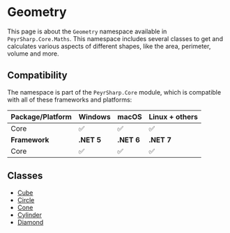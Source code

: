 # Geometry
This page is about the `Geometry` namespace available in `PeyrSharp.Core.Maths`.
This namespace includes several classes to get and calculates various aspects of different shapes, like the area, perimeter, volume and more.

## Compatibility

The namespace is part of the `PeyrSharp.Core` module, which is compatible with all of these frameworks and platforms:

| Package/Platform 	| Windows 	| macOS 	| Linux + others 	|
|------------------	|---------	|-------	|----------------	|
| Core            	| ✅       	| ✅     	| ✅              	|
| **Framework**         | **.NET 5** | **.NET 6**  | **.NET 7** |
| Core            	| ✅       	| ✅     	| ✅              	|

## Classes
- [Cube](/core/maths/geometry/cube)
- [Circle](/core/maths/geometry/circle)
- [Cone](/core/maths/geometry/cone)
- [Cylinder](/core/maths/geometry/cylinder)
- [Diamond](/core/maths/geometry/diamond)